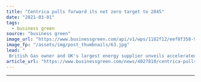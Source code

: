 ```yaml
---
title: "Centrica pulls forward its net zero target to 2045"
date: "2021-03-01"
tags: 
  - business green
source: "business green"
image_url: "https://www.businessgreen.com/api/v1/wps/1182f12/eef8f358-93c6-4cb4-b273-cf0fe1cbdffc/5/british-gas-nissan-van-185x114.jpg"
image_fp: "/assets/img/post_thumbnails/63.jpg"
lead: "
 British Gas owner and UK's largest energy supplier unveils accelerated decarbonisation timeline as it reports major losses for 2020 financial year ..."
article_url: "https://www.businessgreen.com/news/4027810/centrica-pulls-forward-net-zero-target-2045"
---
```


---
